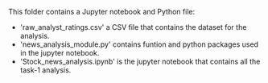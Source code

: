 This folder contains a Jupyter notebook and Python file:
- 'raw_analyst_ratings.csv' a CSV file that contains the dataset for the analysis.
- 'news_analysis_module.py' contains funtion and python packages used in the jupyter notebook.
- 'Stock_news_analysis.ipynb' is the jupyter notebook that contains all the task-1 analysis.
